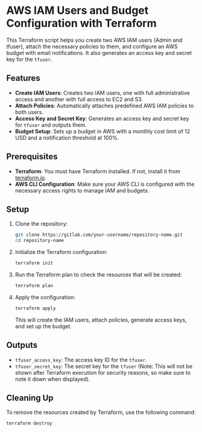 # AWS IAM Users and Budget Configuration with Terraform

This Terraform script helps you create two AWS IAM users (Admin and tfuser), attach the necessary policies to them, and configure an AWS budget with email notifications. It also generates an access key and secret key for the `tfuser`.

## Features

- **Create IAM Users**: Creates two IAM users, one with full administrative access and another with full access to EC2 and S3.
- **Attach Policies**: Automatically attaches predefined AWS IAM policies to both users.
- **Access Key and Secret Key**: Generates an access key and secret key for `tfuser` and outputs them.
- **Budget Setup**: Sets up a budget in AWS with a monthly cost limit of 12 USD and a notification threshold at 100%.

## Prerequisites

- **Terraform**: You must have Terraform installed. If not, install it from [terraform.io](https://www.terraform.io/).
- **AWS CLI Configuration**: Make sure your AWS CLI is configured with the necessary access rights to manage IAM and budgets.

## Setup

1. Clone the repository:
    ```bash
    git clone https://gitlab.com/your-username/repository-name.git
    cd repository-name
    ```

2. Initialize the Terraform configuration:
    ```bash
    terraform init
    ```

3. Run the Terraform plan to check the resources that will be created:
    ```bash
    terraform plan
    ```

4. Apply the configuration:
    ```bash
    terraform apply
    ```

    This will create the IAM users, attach policies, generate access keys, and set up the budget.

## Outputs

- `tfuser_access_key`: The access key ID for the `tfuser`.
- `tfuser_secret_key`: The secret key for the `tfuser` (Note: This will not be shown after Terraform execution for security reasons, so make sure to note it down when displayed).

## Cleaning Up

To remove the resources created by Terraform, use the following command:

```bash
terraform destroy
